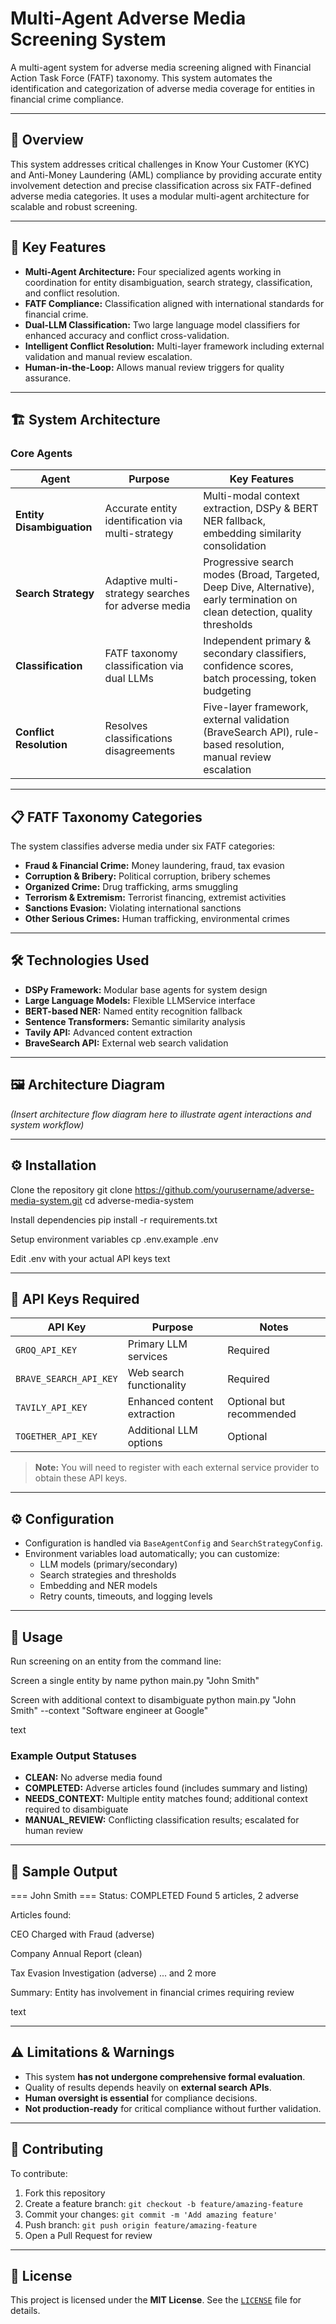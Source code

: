# Multi-Agent Adverse Media Screening System

A multi-agent system for adverse media screening aligned with Financial Action Task Force (FATF) taxonomy. This system automates the identification and categorization of adverse media coverage for entities in financial crime compliance.

---

## 🚀 Overview

This system addresses critical challenges in Know Your Customer (KYC) and Anti-Money Laundering (AML) compliance by providing accurate entity involvement detection and precise classification across six FATF-defined adverse media categories. It uses a modular multi-agent architecture for scalable and robust screening.

---

## 🔑 Key Features

- **Multi-Agent Architecture:** Four specialized agents working in coordination for entity disambiguation, search strategy, classification, and conflict resolution.
- **FATF Compliance:** Classification aligned with international standards for financial crime.
- **Dual-LLM Classification:** Two large language model classifiers for enhanced accuracy and conflict cross-validation.
- **Intelligent Conflict Resolution:** Multi-layer framework including external validation and manual review escalation.
- **Human-in-the-Loop:** Allows manual review triggers for quality assurance.

---

## 🏗️ System Architecture

### Core Agents

| Agent                    | Purpose                                               | Key Features                                             |
| ------------------------ | --------------------------------------------------- | --------------------------------------------------------|
| **Entity Disambiguation**| Accurate entity identification via multi-strategy   | Multi-modal context extraction, DSPy & BERT NER fallback, embedding similarity consolidation |
| **Search Strategy**      | Adaptive multi-strategy searches for adverse media  | Progressive search modes (Broad, Targeted, Deep Dive, Alternative), early termination on clean detection, quality thresholds |
| **Classification**       | FATF taxonomy classification via dual LLMs          | Independent primary & secondary classifiers, confidence scores, batch processing, token budgeting |
| **Conflict Resolution**  | Resolves classifications disagreements               | Five-layer framework, external validation (BraveSearch API), rule-based resolution, manual review escalation |

---

## 📋 FATF Taxonomy Categories

The system classifies adverse media under six FATF categories:

- **Fraud & Financial Crime:** Money laundering, fraud, tax evasion  
- **Corruption & Bribery:** Political corruption, bribery schemes  
- **Organized Crime:** Drug trafficking, arms smuggling  
- **Terrorism & Extremism:** Terrorist financing, extremist activities  
- **Sanctions Evasion:** Violating international sanctions  
- **Other Serious Crimes:** Human trafficking, environmental crimes  

---

## 🛠️ Technologies Used

- **DSPy Framework:** Modular base agents for system design  
- **Large Language Models:** Flexible LLMService interface  
- **BERT-based NER:** Named entity recognition fallback  
- **Sentence Transformers:** Semantic similarity analysis  
- **Tavily API:** Advanced content extraction  
- **BraveSearch API:** External web search validation  

---

## 🖼️ Architecture Diagram

*(Insert architecture flow diagram here to illustrate agent interactions and system workflow)*

---

## ⚙️ Installation

Clone the repository
git clone https://github.com/yourusername/adverse-media-system.git
cd adverse-media-system

Install dependencies
pip install -r requirements.txt

Setup environment variables
cp .env.example .env

Edit .env with your actual API keys
text

---

## 🔑 API Keys Required

| API Key             | Purpose                                | Notes                            |
|---------------------|--------------------------------------|---------------------------------|
| `GROQ_API_KEY`       | Primary LLM services                  | Required                        |
| `BRAVE_SEARCH_API_KEY` | Web search functionality             | Required                        |
| `TAVILY_API_KEY`     | Enhanced content extraction           | Optional but recommended        |
| `TOGETHER_API_KEY`   | Additional LLM options                 | Optional                       |

> **Note:** You will need to register with each external service provider to obtain these API keys.

---

## ⚙️ Configuration

- Configuration is handled via `BaseAgentConfig` and `SearchStrategyConfig`.
- Environment variables load automatically; you can customize:
  - LLM models (primary/secondary)
  - Search strategies and thresholds
  - Embedding and NER models
  - Retry counts, timeouts, and logging levels

---

## 🚀 Usage

Run screening on an entity from the command line:

Screen a single entity by name
python main.py "John Smith"

Screen with additional context to disambiguate
python main.py "John Smith" --context "Software engineer at Google"

text

### Example Output Statuses

- **CLEAN:** No adverse media found  
- **COMPLETED:** Adverse articles found (includes summary and listing)  
- **NEEDS_CONTEXT:** Multiple entity matches found; additional context required to disambiguate  
- **MANUAL_REVIEW:** Conflicting classification results; escalated for human review  

---

## 📝 Sample Output

=== John Smith ===
Status: COMPLETED
Found 5 articles, 2 adverse

Articles found:

CEO Charged with Fraud (adverse)

Company Annual Report (clean)

Tax Evasion Investigation (adverse)
... and 2 more

Summary: Entity has involvement in financial crimes requiring review

text

---

## ⚠️ Limitations & Warnings

- This system **has not undergone comprehensive formal evaluation**.
- Quality of results depends heavily on **external search APIs**.
- **Human oversight is essential** for compliance decisions.
- **Not production-ready** for critical compliance without further validation.

---

## 🤝 Contributing

To contribute:

1. Fork this repository  
2. Create a feature branch: `git checkout -b feature/amazing-feature`  
3. Commit your changes: `git commit -m 'Add amazing feature'`  
4. Push branch: `git push origin feature/amazing-feature`  
5. Open a Pull Request for review

---

## 📄 License

This project is licensed under the **MIT License**. See the [`LICENSE`](./LICENSE) file for details.


